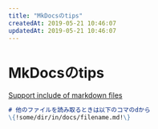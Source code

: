 ```yaml
---
title: "MkDocsのtips"
createdAt: 2019-05-21 10:46:07
updatedAt: 2019-05-21 10:46:07
---
```


# MkDocsのtips

[Support include of markdown files](https://github.com/mkdocs/mkdocs/issues/777)

```md
# 他のファイルを読み取るときは以下のコマのdから
\{!some/dir/in/docs/filename.md!\}
```
